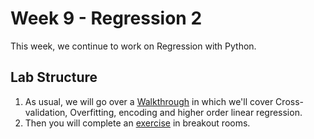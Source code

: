# Week 9 - Regression 2

This week, we continue to work on Regression with Python.

## Lab Structure
1. As usual, we will go over a [Walkthrough](Walkthrough/WalkthroughRegression2.ipynb) in which we'll cover Cross-validation, Overfitting, encoding and higher order linear regression.
2. Then you will complete an [exercise](Exercises/Exercise.ipynb) in breakout rooms.
